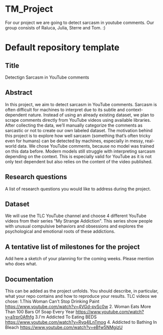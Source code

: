 # TM_Project
For our project we are going to detect sarcasm in youtube comments. Our group consists of Raluca, Julia, Sterre and Tom. :)

# Default repository template

## Title
Detectign Sarcasm in YouTube comments

## Abstract
In this project, we aim to detect sarcasm in YouTube comments. Sarcasm is often difficult for machines to interpret due to its subtle and context-dependent nature. Instead of using an already existing dataset, we plan to scrape comments directly from YouTube videos using available libraries. After collecting the data, we’ll manually categorize the comments as sarcastic or not to create our own labeled dataset. The motivation behind this project is to explore how well sarcasm (something that’s often tricky even for humans) can be detected by machines, especially in messy, real-world data. We chose YouTube comments, because no model was trained on this data before. Modern models still struggle with interpreting sarcasm depending on the context. This is especially valid for YouTube as it is not only text dependent but also relies on the content of the video published.

## Research questions
A list of research questions you would like to address during the project. 

## Dataset
We will use the TLC YouTube channel and choose 4 different YouTube videos from their series "My Strange Addiction". This series show people with unusual compulsive behaviors and obsessions and explores the psychological and emotional roots of these addictions.

## A tentative list of milestones for the project
Add here a sketch of your planning for the coming weeks. Please mention who does what.

## Documentation
This can be added as the project unfolds. You should describe, in particular, what your repo contains and how to reproduce your results.
TLC videos we chose:
1.This Woman Can't Stop Drinking Paint https://www.youtube.com/watch?v=4VGd-pvSc0w 
2. Woman Eats More Than 100 Bars Of Soap Every Year https://www.youtube.com/watch?v=a1rpr0Afhfg
3.I'm Addicted To Eating BEDS https://www.youtube.com/watch?v=Ryq4lLnTmog
4. Addicted to Bathing In Bleach https://www.youtube.com/watch?v=eBfw5NMgizU

